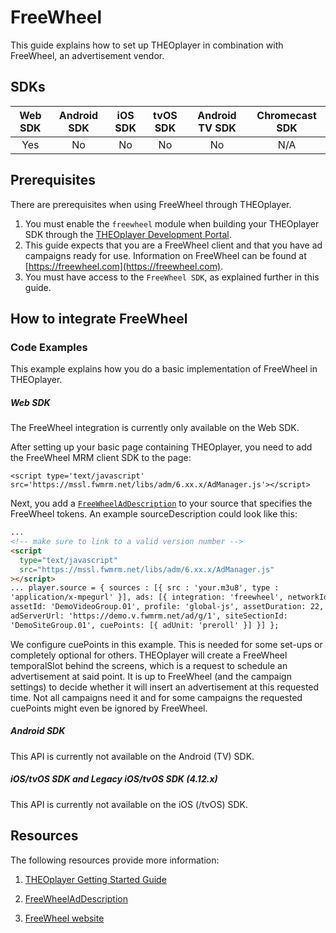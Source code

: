 # FreeWheel

This guide explains how to set up THEOplayer in combination with FreeWheel, an advertisement vendor.

## SDKs

| Web SDK | Android SDK | iOS SDK | tvOS SDK | Android TV SDK | Chromecast SDK |
| :-----: | :---------: | :-----: | :------: | :------------: | :------------: |
|   Yes   |     No      |   No    |    No    |       No       |      N/A       |

## Prerequisites

There are prerequisites when using FreeWheel through THEOplayer.

1. You must enable the `freewheel` module when building your THEOplayer SDK through the [THEOplayer Development Portal](https://portal.theoplayer.com).
2. This guide expects that you are a FreeWheel client and that you have ad campaigns ready for use. Information on FreeWheel can be found at [https://freewheel.com](https://freewheel.com).
3. You must have access to the `FreeWheel SDK`, as explained further in this guide.

## How to integrate FreeWheel

### Code Examples

This example explains how you do a basic implementation of FreeWheel in THEOplayer.

##### Web SDK

The FreeWheel integration is currently only available on the Web SDK.

After setting up your basic page containing THEOplayer, you need to add the FreeWheel MRM client SDK to the page:

`<script type='text/javascript' src='https://mssl.fwmrm.net/libs/adm/6.xx.x/AdManager.js'></script>`

Next, you add a [`FreeWheelAdDescription`](pathname:///theoplayer/v6/api-reference/web/interfaces/FreeWheelAdDescription.html) to your source that specifies the FreeWheel tokens. An example sourceDescription could look like this:

```html
...
<!-- make sure to link to a valid version number -->
<script
  type="text/javascript"
  src="https://mssl.fwmrm.net/libs/adm/6.xx.x/AdManager.js"
></script>
... player.source = { sources : [{ src : 'your.m3u8', type :
'application/x-mpegurl' }], ads: [{ integration: 'freewheel', networkId: 96749,
assetId: 'DemoVideoGroup.01', profile: 'global-js', assetDuration: 22,
adServerUrl: 'https://demo.v.fwmrm.net/ad/g/1', siteSectionId:
'DemoSiteGroup.01', cuePoints: [{ adUnit: 'preroll' }] }] };
```

We configure cuePoints in this example. This is needed for some set-ups or completely optional for others. THEOplayer will create a FreeWheel temporalSlot behind the screens, which is a request to schedule an advertisement at said point. It is up to FreeWheel (and the campaign settings) to decide whether it will insert an advertisement at this requested time. Not all campaigns need it and for some campaigns the requested cuePoints might even be ignored by FreeWheel.

##### Android SDK

This API is currently not available on the Android (TV) SDK.

##### iOS/tvOS SDK and Legacy iOS/tvOS SDK (4.12.x)

This API is currently not available on the iOS (/tvOS) SDK.

## Resources

The following resources provide more information:

1. [THEOplayer Getting Started Guide](../../getting-started/01-sdks/01-web/00-getting-started.md)

2. [FreeWheelAdDescription](pathname:///theoplayer/v6/api-reference/web/interfaces/FreeWheelAdDescription.html)

3. [FreeWheel website](https://freewheel.com)
